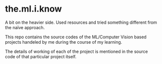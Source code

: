 # the.ml.i.know
A bit on the heavier side. Used resources and tried something different from the naïve approach. 


This repo contains the source codes of the ML/Computer Vision based projects handeled by me during the course of my learning.

The details of working of each of the project is mentioned in the source code of that particular project itself.
